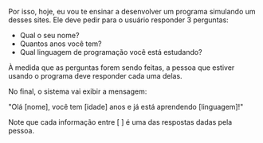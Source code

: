  Por isso, hoje, eu vou te ensinar a desenvolver um programa simulando um desses sites. Ele deve pedir para o usuário responder 3 perguntas:

 - Qual o seu nome?
 - Quantos anos você tem?
 - Qual linguagem de programação você está estudando?

 À medida que as perguntas forem sendo feitas, a pessoa que estiver usando o programa deve responder cada uma delas.

 No final, o sistema vai exibir a mensagem:

 "Olá [nome], você tem [idade] anos e já está aprendendo [linguagem]!"

 Note que cada informação entre [ ] é uma das respostas dadas pela pessoa.